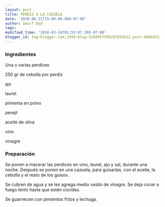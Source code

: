 ```yaml
---
layout: post
title: PERDIZ A LA CAZUELA
date: '2010-06-21T15:00:00.000-07:00'
author: Smurf Dad
tags: 
modified_time: '2016-03-16T01:53:07.305-07:00'
blogger_id: tag:blogger.com,1999:blog-5299957599287034512.post-468043539290949390
---
```


<h3>Ingredientes</h3>

Una o varias perdíces

250 gr de cebolla por perdiz

ajo

laurel

pimienta en polvo

perejil

aceite de olíva

vino

vinagre

<h3>Preparación</h3>

Se ponen a macerar las perdices en vino, laurel, ajo y sal, durante una noche. Después se ponen en una cazuela, para guisarlas, con el aceite, la cebolla y el resto de los guisos.

Se cubren de agua y se les agrega medio vasito de vinagre. Se deja cocer a fuego lento hasta que estén cocidas.

Se guarnecen con pimientos fritos y lechuga.

